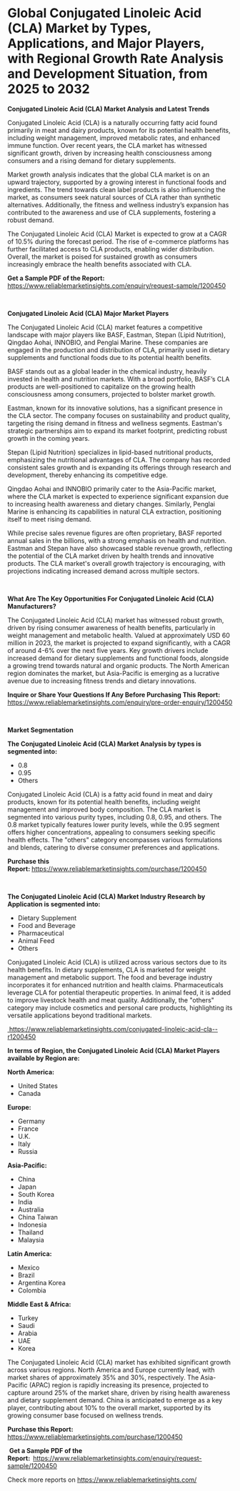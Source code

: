 <p><h1>Global Conjugated Linoleic Acid (CLA) Market by Types, Applications, and Major Players, with Regional Growth Rate Analysis and Development Situation, from 2025 to 2032</h1></p><p><strong>Conjugated Linoleic Acid (CLA) Market Analysis and Latest Trends</strong></p>
<p><p>Conjugated Linoleic Acid (CLA) is a naturally occurring fatty acid found primarily in meat and dairy products, known for its potential health benefits, including weight management, improved metabolic rates, and enhanced immune function. Over recent years, the CLA market has witnessed significant growth, driven by increasing health consciousness among consumers and a rising demand for dietary supplements.</p><p>Market growth analysis indicates that the global CLA market is on an upward trajectory, supported by a growing interest in functional foods and ingredients. The trend towards clean label products is also influencing the market, as consumers seek natural sources of CLA rather than synthetic alternatives. Additionally, the fitness and wellness industry’s expansion has contributed to the awareness and use of CLA supplements, fostering a robust demand.</p><p>The Conjugated Linoleic Acid (CLA) Market is expected to grow at a CAGR of 10.5% during the forecast period. The rise of e-commerce platforms has further facilitated access to CLA products, enabling wider distribution. Overall, the market is poised for sustained growth as consumers increasingly embrace the health benefits associated with CLA.</p></p>
<p><strong>Get a Sample PDF of the Report:&nbsp;</strong> <a href="https://www.reliablemarketinsights.com/enquiry/request-sample/1200450?utm_campaign=3065&utm_medium=2&utm_source=Github&utm_content=ia&utm_term=22032025&utm_id=conjugated-linoleic-acid-cla">https://www.reliablemarketinsights.com/enquiry/request-sample/1200450</a></p>
<p>&nbsp;</p>
<p><strong>Conjugated Linoleic Acid (CLA) Major Market Players</strong></p>
<p><p>The Conjugated Linoleic Acid (CLA) market features a competitive landscape with major players like BASF, Eastman, Stepan (Lipid Nutrition), Qingdao Aohai, INNOBIO, and Penglai Marine. These companies are engaged in the production and distribution of CLA, primarily used in dietary supplements and functional foods due to its potential health benefits.</p><p>BASF stands out as a global leader in the chemical industry, heavily invested in health and nutrition markets. With a broad portfolio, BASF’s CLA products are well-positioned to capitalize on the growing health consciousness among consumers, projected to bolster market growth.</p><p>Eastman, known for its innovative solutions, has a significant presence in the CLA sector. The company focuses on sustainability and product quality, targeting the rising demand in fitness and wellness segments. Eastman's strategic partnerships aim to expand its market footprint, predicting robust growth in the coming years.</p><p>Stepan (Lipid Nutrition) specializes in lipid-based nutritional products, emphasizing the nutritional advantages of CLA. The company has recorded consistent sales growth and is expanding its offerings through research and development, thereby enhancing its competitive edge.</p><p>Qingdao Aohai and INNOBIO primarily cater to the Asia-Pacific market, where the CLA market is expected to experience significant expansion due to increasing health awareness and dietary changes. Similarly, Penglai Marine is enhancing its capabilities in natural CLA extraction, positioning itself to meet rising demand.</p><p>While precise sales revenue figures are often proprietary, BASF reported annual sales in the billions, with a strong emphasis on health and nutrition. Eastman and Stepan have also showcased stable revenue growth, reflecting the potential of the CLA market driven by health trends and innovative products. The CLA market's overall growth trajectory is encouraging, with projections indicating increased demand across multiple sectors.</p></p>
<p>&nbsp;</p>
<p><strong>What Are The Key Opportunities For Conjugated Linoleic Acid (CLA) Manufacturers?</strong></p>
<p><p>The Conjugated Linoleic Acid (CLA) market has witnessed robust growth, driven by rising consumer awareness of health benefits, particularly in weight management and metabolic health. Valued at approximately USD 60 million in 2023, the market is projected to expand significantly, with a CAGR of around 4-6% over the next five years. Key growth drivers include increased demand for dietary supplements and functional foods, alongside a growing trend towards natural and organic products. The North American region dominates the market, but Asia-Pacific is emerging as a lucrative avenue due to increasing fitness trends and dietary innovations.</p></p>
<p><strong>Inquire or Share Your Questions If Any Before Purchasing This Report:</strong> <a href="https://www.reliablemarketinsights.com/enquiry/pre-order-enquiry/1200450?utm_campaign=3065&utm_medium=2&utm_source=Github&utm_content=ia&utm_term=22032025&utm_id=conjugated-linoleic-acid-cla">https://www.reliablemarketinsights.com/enquiry/pre-order-enquiry/1200450</a></p>
<p>&nbsp;</p>
<p><strong>Market Segmentation</strong></p>
<p><strong>The Conjugated Linoleic Acid (CLA) Market Analysis by types is segmented into:</strong></p>
<p><ul><li>0.8</li><li>0.95</li><li>Others</li></ul></p>
<p><p>Conjugated Linoleic Acid (CLA) is a fatty acid found in meat and dairy products, known for its potential health benefits, including weight management and improved body composition. The CLA market is segmented into various purity types, including 0.8, 0.95, and others. The 0.8 market typically features lower purity levels, while the 0.95 segment offers higher concentrations, appealing to consumers seeking specific health effects. The "others" category encompasses various formulations and blends, catering to diverse consumer preferences and applications.</p></p>
<p><strong>Purchase this Report:&nbsp;</strong><a href="https://www.reliablemarketinsights.com/purchase/1200450?utm_campaign=3065&utm_medium=2&utm_source=Github&utm_content=ia&utm_term=22032025&utm_id=conjugated-linoleic-acid-cla">https://www.reliablemarketinsights.com/purchase/1200450</a></p>
<p>&nbsp;</p>
<p><strong>The Conjugated Linoleic Acid (CLA) Market Industry Research by Application is segmented into:</strong></p>
<p><ul><li>Dietary Supplement</li><li>Food and Beverage</li><li>Pharmaceutical</li><li>Animal Feed</li><li>Others</li></ul></p>
<p><p>Conjugated Linoleic Acid (CLA) is utilized across various sectors due to its health benefits. In dietary supplements, CLA is marketed for weight management and metabolic support. The food and beverage industry incorporates it for enhanced nutrition and health claims. Pharmaceuticals leverage CLA for potential therapeutic properties. In animal feed, it is added to improve livestock health and meat quality. Additionally, the "others" category may include cosmetics and personal care products, highlighting its versatile applications beyond traditional markets.</p></p>
<p><a href="https://www.reliablemarketinsights.com/conjugated-linoleic-acid-cla--r1200450?utm_campaign=3065&utm_medium=2&utm_source=Github&utm_content=ia&utm_term=22032025&utm_id=conjugated-linoleic-acid-cla">&nbsp;https://www.reliablemarketinsights.com/conjugated-linoleic-acid-cla--r1200450</a></p>
<p><strong>In terms of Region, the Conjugated Linoleic Acid (CLA) Market Players available by Region are:</strong></p>
<p>
    <p> <strong> North America: </strong>
        <ul>
            <li>United States</li>
            <li>Canada</li>
        </ul>
        </p> 
    <p> <strong> Europe: </strong>
        <ul>
            <li>Germany</li>
            <li>France</li>
            <li>U.K.</li>
            <li>Italy</li>
            <li>Russia</li>
        </ul>
        </p> 
    <p> <strong> Asia-Pacific: </strong>
        <ul>
            <li>China</li>
            <li>Japan</li>
            <li>South Korea</li>
            <li>India</li>
            <li>Australia</li>
            <li>China Taiwan</li>
            <li>Indonesia</li>
            <li>Thailand</li>
            <li>Malaysia</li>
        </ul>
        </p> 
    <p> <strong> Latin America: </strong>
        <ul>
            <li>Mexico</li>
            <li>Brazil</li>
            <li>Argentina Korea</li>
            <li>Colombia</li>
        </ul>
        </p> 
    <p> <strong> Middle East & Africa: </strong>
        <ul>
            <li>Turkey</li>
            <li>Saudi</li>
            <li>Arabia</li>
            <li>UAE</li>
            <li>Korea</li>
        </ul>
    </p>
    </p>
<p><p>The Conjugated Linoleic Acid (CLA) market has exhibited significant growth across various regions. North America and Europe currently lead, with market shares of approximately 35% and 30%, respectively. The Asia-Pacific (APAC) region is rapidly increasing its presence, projected to capture around 25% of the market share, driven by rising health awareness and dietary supplement demand. China is anticipated to emerge as a key player, contributing about 10% to the overall market, supported by its growing consumer base focused on wellness trends.</p></p>
<p><strong>Purchase this Report: </strong><a href="https://www.reliablemarketinsights.com/purchase/1200450?utm_campaign=3065&utm_medium=2&utm_source=Github&utm_content=ia&utm_term=22032025&utm_id=conjugated-linoleic-acid-cla">https://www.reliablemarketinsights.com/purchase/1200450</a></p>
<p>&nbsp;<strong>Get a Sample PDF of the Report:&nbsp;&nbsp;</strong><a href="https://www.reliablemarketinsights.com/enquiry/request-sample/1200450?utm_campaign=3065&utm_medium=2&utm_source=Github&utm_content=ia&utm_term=22032025&utm_id=conjugated-linoleic-acid-cla">https://www.reliablemarketinsights.com/enquiry/request-sample/1200450</a></p>
<p><strong></strong></p>
<p>Check more reports on <a href="https://www.reliablemarketinsights.com/?utm_campaign=3065&utm_medium=2&utm_source=Github&utm_content=ia&utm_term=22032025&utm_id=conjugated-linoleic-acid-cla">https://www.reliablemarketinsights.com/</a></p>